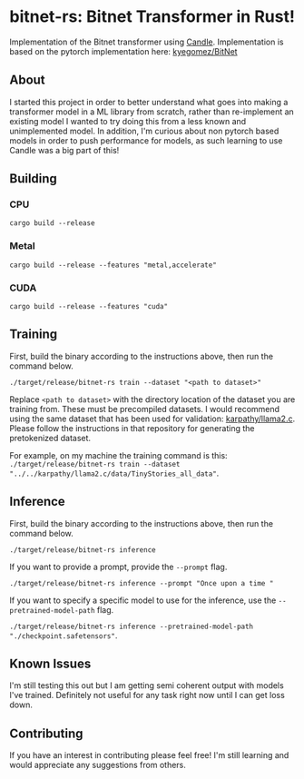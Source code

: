 # bitnet-rs: Bitnet Transformer in Rust!

Implementation of the Bitnet transformer using [Candle](https://github.com/huggingface/candle). Implementation is based on the pytorch implementation here: [kyegomez/BitNet](https://github.com/kyegomez/BitNet)

## About

I started this project in order to better understand what goes into making a transformer model in a ML library from scratch, rather than re-implement an existing model I wanted to try doing this from a less known and unimplemented model. In addition, I'm curious about non pytorch based models in order to push performance for models, as such learning to use Candle was a big part of this!

## Building

### CPU

`cargo build --release`

### Metal

`cargo build --release --features "metal,accelerate"`

### CUDA

`cargo build --release --features "cuda"`

## Training

First, build the binary according to the instructions above, then run the command below.

`./target/release/bitnet-rs train --dataset "<path to dataset>"`

Replace `<path to dataset>` with the directory location of the dataset you are training from. These must be precompiled datasets. I would recommend using the same dataset that has been used for validation: [karpathy/llama2.c](https://github.com/karpathy/llama2.c?tab=readme-ov-file#training). Please follow the instructions in that repository for generating the pretokenized dataset.

For example, on my machine the training command is this: `./target/release/bitnet-rs train --dataset "../../karpathy/llama2.c/data/TinyStories_all_data"`.

## Inference

First, build the binary according to the instructions above, then run the command below.

`./target/release/bitnet-rs inference`

If you want to provide a prompt, provide the `--prompt` flag.

`./target/release/bitnet-rs inference --prompt "Once upon a time "`

If you want to specify a specific model to use for the inference, use the `--pretrained-model-path` flag.

`./target/release/bitnet-rs inference --pretrained-model-path "./checkpoint.safetensors"`.

## Known Issues

I'm still testing this out but I am getting semi coherent output with models I've trained. Definitely not useful for any task right now until I can get loss down.

## Contributing

If you have an interest in contributing please feel free! I'm still learning and would appreciate any suggestions from others.